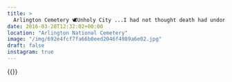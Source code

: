```yaml
---
title: >
  Arlington Cemetery 🕊Unholy City ...I had not thought death had undone so many. Sighs, short and infrequent, were exhaled.- The Waste Land, T.S. Eliot#vsco #VSCOfilm #travel #washington #dc #arlington #geometry
date: 2016-03-28T12:32:02+00:00
location: "Arlington National Cemetery"
image: "/img/692e4fcf7fa66b0eed2046f4989a6e02.jpg"
draft: false
instagram: true
---
```


{{<photo src="/img/692e4fcf7fa66b0eed2046f4989a6e02.jpg">}}
